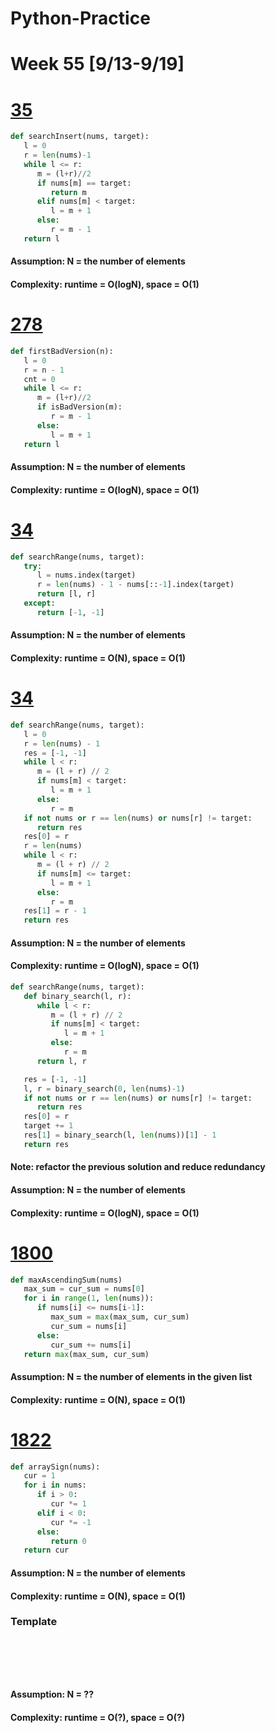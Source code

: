 # Python-Practice

# Week 55 [9/13-9/19]

# [35](https://leetcode.com/problems/find-smallest-letter-greater-than-target/)
```python
def searchInsert(nums, target):
   l = 0
   r = len(nums)-1
   while l <= r:
      m = (l+r)//2
      if nums[m] == target:
         return m
      elif nums[m] < target:
         l = m + 1
      else:
         r = m - 1
   return l
```
#### Assumption: N = the number of elements
#### Complexity: runtime = O(logN), space = O(1)

# [278](https://leetcode.com/problems/first-bad-version/)
```python
def firstBadVersion(n):
   l = 0
   r = n - 1
   cnt = 0
   while l <= r:
      m = (l+r)//2
      if isBadVersion(m):
         r = m - 1
      else:
         l = m + 1
   return l
```
#### Assumption: N = the number of elements
#### Complexity: runtime = O(logN), space = O(1)

# [34](https://leetcode.com/problems/find-first-and-last-position-of-element-in-sorted-array/)
```python
def searchRange(nums, target):
   try:
      l = nums.index(target)
      r = len(nums) - 1 - nums[::-1].index(target)
      return [l, r]
   except:
      return [-1, -1]
```
#### Assumption: N = the number of elements
#### Complexity: runtime = O(N), space = O(1)

# [34](https://leetcode.com/problems/find-first-and-last-position-of-element-in-sorted-array/)
```python
def searchRange(nums, target):
   l = 0
   r = len(nums) - 1
   res = [-1, -1]
   while l < r:
      m = (l + r) // 2
      if nums[m] < target:
         l = m + 1
      else:
         r = m
   if not nums or r == len(nums) or nums[r] != target:
      return res
   res[0] = r
   r = len(nums)
   while l < r:
      m = (l + r) // 2
      if nums[m] <= target:
         l = m + 1
      else:
         r = m
   res[1] = r - 1
   return res
```
#### Assumption: N = the number of elements
#### Complexity: runtime = O(logN), space = O(1)
```python
def searchRange(nums, target):
   def binary_search(l, r):
      while l < r:
         m = (l + r) // 2
         if nums[m] < target:
            l = m + 1
         else:
            r = m
      return l, r

   res = [-1, -1]
   l, r = binary_search(0, len(nums)-1)
   if not nums or r == len(nums) or nums[r] != target:
      return res
   res[0] = r
   target += 1
   res[1] = binary_search(l, len(nums))[1] - 1
   return res
```
#### Note: refactor the previous solution and reduce redundancy
#### Assumption: N = the number of elements
#### Complexity: runtime = O(logN), space = O(1)

# [1800](https://leetcode.com/problems/maximum-ascending-subarray-sum/)
```python
def maxAscendingSum(nums)
   max_sum = cur_sum = nums[0]
   for i in range(1, len(nums)):
      if nums[i] <= nums[i-1]:
         max_sum = max(max_sum, cur_sum)
         cur_sum = nums[i]
      else:
         cur_sum += nums[i]
   return max(max_sum, cur_sum)
```
#### Assumption: N = the number of elements in the given list
#### Complexity: runtime = O(N), space = O(1)

# [1822](https://leetcode.com/problems/sign-of-the-product-of-an-array/)
```python
def arraySign(nums):
   cur = 1
   for i in nums:
      if i > 0:
         cur *= 1
      elif i < 0:
         cur *= -1
      else:
         return 0
   return cur
```
#### Assumption: N = the number of elements
#### Complexity: runtime = O(N), space = O(1)


### Template
# []()
```sql
```

# []()
```python
```
#### Assumption: N = ??
#### Complexity: runtime = O(?), space = O(?)
